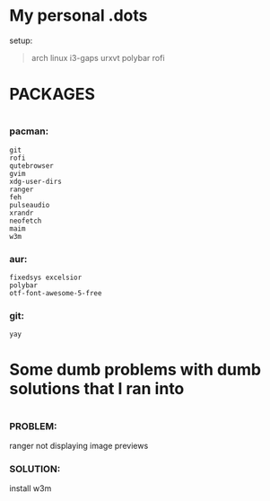 # My personal .dots

setup:
> arch linux
> i3-gaps
> urxvt
> polybar
> rofi

#
# PACKAGES #
#

### pacman:
	git
	rofi
	qutebrowser
	gvim
	xdg-user-dirs
	ranger
	feh
	pulseaudio
	xrandr
	neofetch
	maim
	w3m

### aur:
	fixedsys excelsior
	polybar
	otf-font-awesome-5-free
### git:
	yay


#
# Some dumb problems with dumb solutions that I ran into #
#

### PROBLEM: 
ranger not displaying image previews
### SOLUTION:
install w3m
